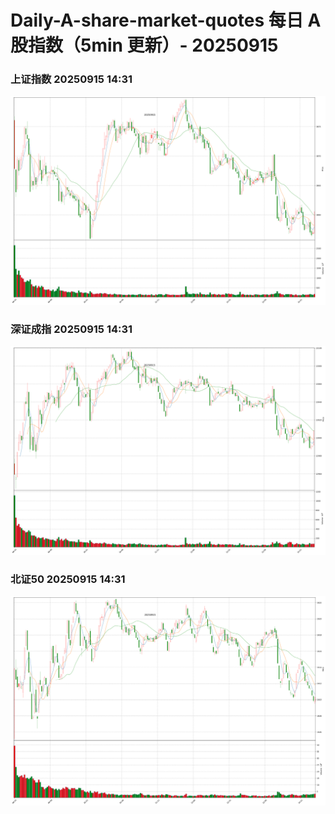 
# Daily-A-share-market-quotes 每日 A 股指数（5min 更新）- 20250915

### 上证指数 20250915 14:31
![](./fig/2025/9/20250915-sh000001.png)

### 深证成指 20250915 14:31
![](./fig/2025/9/20250915-sz399001.png)

### 北证50 20250915 14:31
![](./fig/2025/9/20250915-bj899050.png)
